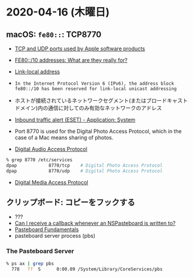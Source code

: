 # 2020-04-16 (木曜日)

## macOS: `fe80::`: TCP8770

- [TCP and UDP ports used by Apple software products](https://support.apple.com/en-us/HT202944)
- [FE80::/10 addresses: What are they really for?](https://community.cisco.com/t5/routing/fe80-10-addresses-what-are-they-really-for/td-p/1158522)
- [Link-local address](https://en.wikipedia.org/wiki/Link-local_address)

- `In the Internet Protocol Version 6 (IPv6), the address block fe80::/10 has been reserved for link-local unicast addressing`
- ホストが接続されているネットワークセグメント(またはブロードキャストドメイン)内の通信に対してのみ有効なネットワークのアドレス
- [Inbound traffic alert (ESET) - Application: System](https://discussions.apple.com/thread/6834103)
- Port 8770 is used for the Digital Photo Access Protocol, which in the case of a Mac means sharing of photos. 
- [Digital Audio Access Protocol](https://en.wikipedia.org/wiki/Digital_Audio_Access_Protocol)


~~~bash
% grep 8770 /etc/services
dpap            8770/tcp    # Digital Photo Access Protocol
dpap            8770/udp    # Digital Photo Access Protocol
~~~

- [Digital Media Access Protocol](https://en.wikipedia.org/wiki/Digital_Media_Access_Protocol)


## クリップボード: コピーをフックする

- ???
- [Can I receive a callback whenever an NSPasteboard is written to?](https://stackoverflow.com/questions/5033266/can-i-receive-a-callback-whenever-an-nspasteboard-is-written-to)
- [Pasteboard Fundamentals](https://developer.apple.com/library/archive/documentation/Cocoa/Conceptual/CopyandPaste/Articles/pbFundamentals.html#//apple_ref/doc/uid/TP40004254-SW1)
- pasteboard server process (pbs)

### The Pasteboard Server

~~~bash
% ps ax | grep pbs
  778   ??  S      0:00.09 /System/Library/CoreServices/pbs
~~~
